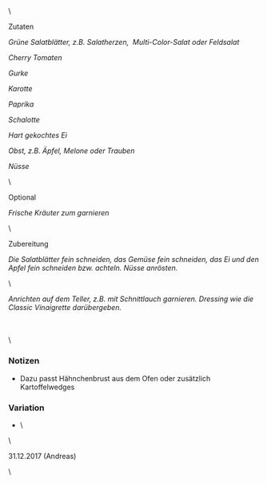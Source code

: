 ## 

\

Zutaten

*Grüne Salatblätter, z.B. Salatherzen,  Multi-Color-Salat oder Feldsalat*

*Cherry Tomaten*

*Gurke*

*Karotte*

*Paprika*

*Schalotte*

*Hart gekochtes Ei*

*Obst, z.B. Äpfel, Melone oder Trauben*

*Nüsse*

\

Optional

*Frische Kräuter zum garnieren*

\

Zubereitung

*Die Salatblätter fein schneiden, das Gemüse fein schneiden, das Ei und den Apfel fein schneiden bzw. achteln. Nüsse anrösten.*

\

*Anrichten auf dem Teller, z.B. mit Schnittlauch garnieren. Dressing wie die Classic Vinaigrette darübergeben.*

\
\
\

### Notizen

* Dazu passt Hähnchenbrust aus dem Ofen oder zusätzlich Kartoffelwedges

### Variation 

* \

\

31\.12.2017 (Andreas)

\

